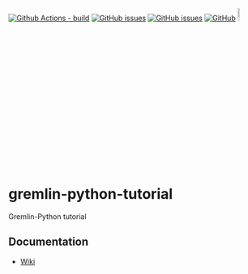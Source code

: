 [![Github Actions - build](https://github.com/WolfgangFahl/gremlin-python-tutorial/actions/workflows/build.yaml/badge.svg)](https://github.com/WolfgangFahl/gremlin-python-tutorial/actions/workflows/build.yaml)
[![GitHub issues](https://img.shields.io/github/issues/WolfgangFahl/gremlin-python-tutorial.svg)](https://github.com/WolfgangFahl/gremlin-python-tutorial/issues)
[![GitHub issues](https://img.shields.io/github/issues-closed/WolfgangFahl/gremlin-python-tutorial.svg)](https://github.com/WolfgangFahl/gremlin-python-tutorial/issues/?q=is%3Aissue+is%3Aclosed)
[![GitHub](https://img.shields.io/github/license/WolfgangFahl/gremlin-python-tutorial.svg)](https://www.apache.org/licenses/LICENSE-2.0)
[<img alt="BITPlan" width="8%" src="http://wiki.bitplan.com/images/wiki/thumb/3/38/BITPlanLogoFontLessTransparent.png/198px-BITPlanLogoFontLessTransparent.png" />](http://www.bitplan.com)
# gremlin-python-tutorial
Gremlin-Python tutorial

## Documentation
* [Wiki](http://wiki.bitplan.com/index.php/Gremlin_python)
